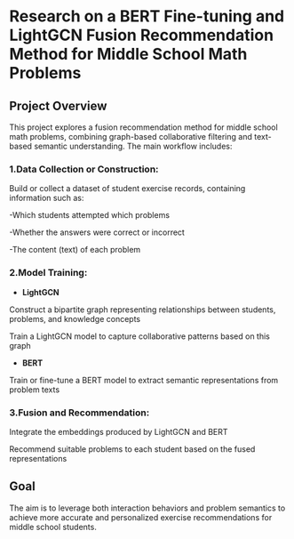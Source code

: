 # Research on a BERT Fine-tuning and LightGCN Fusion Recommendation Method for Middle School Math Problems
## Project Overview
This project explores a fusion recommendation method for middle school math problems, combining graph-based collaborative filtering and text-based semantic understanding.
The main workflow includes:
### 1.Data Collection or Construction:
Build or collect a dataset of student exercise records, containing information such as:  

-Which students attempted which problems  

-Whether the answers were correct or incorrect  

-The content (text) of each problem
### 2.Model Training:
- **LightGCN**

Construct a bipartite graph representing relationships between students, problems, and knowledge concepts  

Train a LightGCN model to capture collaborative patterns based on this graph  

- **BERT**    

Train or fine-tune a BERT model to extract semantic representations from problem texts
### 3.Fusion and Recommendation:
Integrate the embeddings produced by LightGCN and BERT  

Recommend suitable problems to each student based on the fused representations
## Goal
The aim is to leverage both interaction behaviors and problem semantics to achieve more accurate and personalized exercise recommendations for middle school students.

